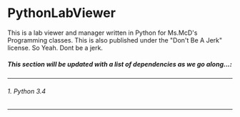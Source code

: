 # PythonLabViewer
This is a lab viewer and manager written in Python for Ms.McD's Programming classes.
This is also published under the "Don't Be A Jerk" license. So Yeah. Dont be a jerk.

<h5>This section will be updated with a list of dependencies as we go along...:</h5>

------------------------------------------------------------------------------------

<h6>1. Python 3.4</h6>

------------------------------------------------------------------------------------

